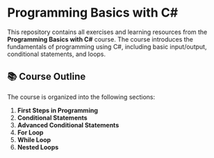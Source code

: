 # Programming Basics with C#

This repository contains all exercises and learning resources from the **Programming Basics with C#** course. The course introduces the fundamentals of programming using C#, including basic input/output, conditional statements, and loops.

## 📚 Course Outline

The course is organized into the following sections:

1. **First Steps in Programming**
2. **Conditional Statements**
3. **Advanced Conditional Statements**
4. **For Loop**
5. **While Loop**
6. **Nested Loops**
